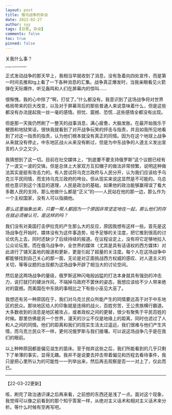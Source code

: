 ```yaml
---
layout: post
title: 俄乌战争的杂谈
date: 2022-02-27
author: syy
tags: [日常, 杂谈]
comments: false
toc: true
pinned: false
---
```


关我什么事？

<!-- more -->

<img src="https://cdn.jsdelivr.net/gh/syy404/photospace/202203231207149.png" alt="image-20220323120730871" style="zoom: 33%;" />

<!--我已经太久太久没有写作了。看不清自己的内心，听不到心中的声音，已经将要持续三个季度了。我不会回答自己的问题，也不会产生心里的想法，这让现在我能做的事变得相当之少且困难，可是我连痛恨的感情都升不起来，我只会一次又一次地判断自己这样的状态是不对的，但却无法产生任何的厌恶和被伤感。-->

<!--那就让我来写点议论文吧，如果你实在是写不出来关于自己的文字的话，就为了他人而写吧。-->

<!--俄乌战争、生活议题，还有什么来着？-->

<!--对了，还有艾多美和公交车。-->

<!--我得大写特写。-->



正式发动战争的那天早上，我相当早就收到了消息，没有急着向四处宣传，而是第一时间去推和tg上看了一下各种消息的汇集。<!--也许这是学习新闻之后收获的经验，面对新闻时查询信源的意识变强了。-->战争真正爆发时，当我亲眼看见火箭弹在天际爆炸，听见轰鸣和人们在屏幕内的惊叫……

很惭愧，我的心中除了“啊，打仗了。”什么都没有。我意识到了这场战争将对世界格局带来的巨大改变，以及对于屏幕背后的那些普通人来说意味着什么，但是这些都没有办法提起我一丝一毫的感情。担忧、震撼、恐慌…这些感情全都没有出现。

但是那一天我仍然刷了一整天的战事消息，满心疲惫，大脑发胀。在最开始我乐于梗图和地狱笑话，很快我就看到了对开战争玩笑的抨击与指责，并且如我所见地看到了对这一指责的指责，认为他们根本就没有真正的同情。因为在这个地球上战争从来就没有停止，中东地区战火从来没有断过，但是为中东战争的人道主义发出宣言的人少之又少。

我猜想到了这一切。目前在社交媒体上，“到底要不要支持俄罗斯”这个议题已经有了一波又一波的交锋。但是总体上大家双方互扣帽子的做法非常频繁，说明这种做法其实是挺有攻击力的。有人尝试将乌克兰政府与人民分开，认为我们应该给予乌克兰平民同情，而支持乌克兰政府的垮台。但从现实来说这显然是不可能的。乌总统也意识到这个浅显的道理，人民是政治的基础，如果他的政治能够赢得误了看大多数人民的支持，那么他做什么都是“正义”的——人民站在他的那一边，那么作为一个主权国家，没有人可以指摘他。

*那么这里抽象出来，只要一帮人都因为一个原因非常坚定地在一起，那么他们的存在就必须被认可，是这样的吗？*

我们没有对美国打击伊拉克的产生那么大的反应，原因我想有这样一些。首先是这场战争在开始时，媒体没有为这件事造势，给予足够的关注度，把它推到很高的讨论优先上去，同时还缺少了后续持续的报道。在议程设定上，没有将它足够地拉入公众论坛里。而在俄乌战争中，全世界的媒体（尤其是具有话语权的西方媒体）对此进行了铺天盖地的报道和更新，更是引起了超量的关注度。每个人在这场战争中都能够找到自己关心的那一面，无论是对正面挑战西方权威的感叹、对人道主义的关切，等等议题的出现都为这场战争开辟了相当大的讨论空间。

然后是这两场战争的量级，俄罗斯这种闪电般凶猛的打法本身就具有强劲的冲击力，说打就打的硬派作风，不端掉乌政府不罢休的姿态，我想应该给不少人带来绝对的震撼。而美国在中东挑的事相比之下有些小巫见大巫了。

我想还有另一种原因在于，我们对乌克兰民众所能产生的同情要远高于对于中东地区的民众。那块地区给人的印象就是连绵的战火，百姓穷苦，王公贵族横行霸道。大多数收到的消息是地区被攻占，或者政权之间的更替，很少有聚焦于平民百姓的时候。那里仿佛是另一个世界，漫天的沙尘不仅是地缘上的距离，同时也滤过了人和人之间的同情。他们的距离和我们的现实生活太过遥远，我们很难与他们产生共情，而乌克兰民众不一样，更何况俄罗斯与我们接壤。可以说这场战争几乎是在我们的眼前。

以上种种原因都是偏见滋生的苗床。至于抛弃这些之后，我们所能看到的几乎只剩下了单薄的事实，显得无趣。我并不是说要去抨击带着偏见和历程去看待事件，我只是把心里所认为的可能性一一列举出来，然后再去观察是否一一对上了，仅此而已。

---

【22-03-22更新】

咳，刷完了政治通识课之后再来看，之前想的东西还是浅了一点。面对这个现象，我觉得可以像之前看到的那个知乎答案一样，从绝对主义话术和相对主义话术来分析。等什么时候有空再写吧。

<!--毕竟现在的我，是无所谓立场，也没有任何想法的。-->
